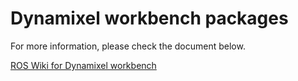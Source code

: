 # Dynamixel workbench packages

For more information, please check the document below.

[ROS Wiki for Dynamixel workbench](http://wiki.ros.org/dynamixel_workbench)
